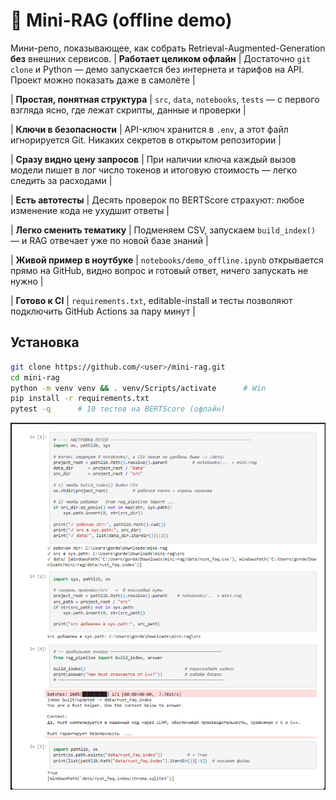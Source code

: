 # 🎯 Mini-RAG (offline demo)

Мини-репо, показывающее, как собрать Retrieval-Augmented-Generation **без** внешних сервисов.
| **Работает целиком офлайн** | Достаточно `git clone` и Python — демо запускается без интернета и тарифов на API. Проект можно показать даже в самолёте |

| **Простая, понятная структура** | `src`, `data`, `notebooks`, `tests` — с первого взгляда ясно, где лежат скрипты, данные и проверки |

| **Ключи в безопасности** | API-ключ хранится в `.env`, а этот файл игнорируется Git. Никаких секретов в открытом репозитории |

| **Сразу видно цену запросов** | При наличии ключа каждый вызов модели пишет в лог число токенов и итоговую стоимость — легко следить за расходами |

| **Есть автотесты** | Десять проверок по BERTScore страхуют: любое изменение кода не ухудшит ответы |

| **Легко сменить тематику** | Подменяем CSV, запускаем `build_index()` — и RAG отвечает уже по новой базе знаний |

| **Живой пример в ноутбуке** | `notebooks/demo_offline.ipynb` открывается прямо на GitHub, видно вопрос и готовый ответ, ничего запускать не нужно |

| **Готово к CI** | `requirements.txt`, editable-install и тесты позволяют подключить GitHub Actions за пару минут |



## Установка
```bash
git clone https://github.com/<user>/mini-rag.git
cd mini-rag
python -m venv venv && . venv/Scripts/activate      # Win
pip install -r requirements.txt
pytest -q      # 10 тестов на BERTScore (офлайн)
```
![Demo](docs/screenshot.png)
